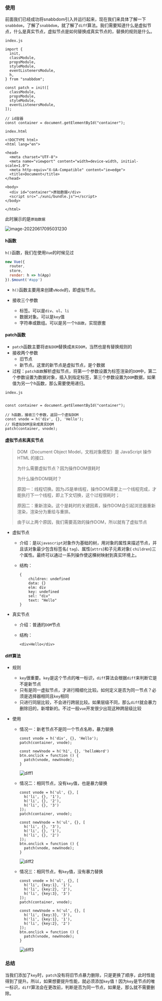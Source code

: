 ### 使用

前面我们已经成功将snabbdom引入并运行起来，现在我们来具体了解一下`snabbdom`，了解了`snabbdom`，就了解了`diff`算法。我们需要知道什么是虚拟节点，什么是真实节点，虚拟节点是如何替换成真实节点的，替换的规则是什么。

`index.js`

```
import {
  init,
  classModule,
  propsModule,
  styleModule,
  eventListenersModule,
  h,
} from "snabbdom";

const patch = init([
  classModule,
  propsModule,
  styleModule,
  eventListenersModule,
]);

// id容器
const container = document.getElementById("container");

```

`index.html`

```
<!DOCTYPE html>
<html lang="en">

<head>
  <meta charset="UTF-8">
  <meta name="viewport" content="width=device-width, initial-scale=1.0">
  <meta http-equiv="X-UA-Compatible" content="ie=edge">
  <title>Document</title>
</head>

<body>
  <div id="container">原始数据</div>
  <script src="./xuni/bundle.js"></script>
</body>

</html>
```

此时展示的是`原始数据`

![image-20220617095031230](https://liuxueji.oss-cn-guangzhou.aliyuncs.com/image-20220617095031230.png)

#### h函数

`h()`函数，我们在使用`Vue`的时候见过

```js
new Vue({
  router,
  store,
  render: h => h(App)
}).$mount('#app')
```

- `h()`函数主要用来创建`vNode`的，即虚拟节点。

- 接收三个参数
  - 标签。可以是`div`、`ul`、`li`
  - 数据对象。可以是`key`值
  - 字符串或数组。可以是另一个`h函数`，实现嵌套

#### patch函数

- `patch`函数主要将`虚拟DOM`替换成`真实DOM`，当然也是有替换规则的
- 接收两个参数
  - 旧节点
  - 新节点。这里的新节点是虚拟节点，是个数据
- 过程：`patch函数`解析虚拟节点，将第一个参数设置为标签渲染的`DOM`中，第二个参数设置为数据对象，插入到指定标签，第三个参数设置为`DOM`数据，如果值为另一个h函数，那么需要使用递归。

`index.js`

```

const container = document.getElementById("container");

// h函数，接收三个参数，返回一个虚拟DOM
const vnode = h('div', {}, 'Hello');
// 将虚拟DOM渲染成真实DOM
patch(container, vnode);

```



#### 虚拟节点和真实节点

>DOM（Document Object Model，文档对象模型）是 JavaScript 操作 HTML 的接口.
>
>为什么需要虚拟节点？因为操作DOM很耗时
>
>为什么操作DOM耗时？
>
>原因一：线程切换。因为JS是单线程，操作DOM需要上一个线程完成，才能执行下一个线程，即上下文切换，这个过程很耗时；
>
>原因二：重新渲染。这个是耗时的关键因素，操作DOM会引起浏览器重新渲染，渲染分为重绘与重排。
>
>由于以上两个原因，我们需要高效的操作DOM，所以就有了虚拟节点

- 虚拟节点

  - 介绍：是以`javascript`对象作为基础的树，用对象的属性来描述节点，并且该对象最少包含标签名( `tag`)、属性(`attrs`)和子元素对象( `children`)三个属性。最终可以通过一系列操作使这棵树映射到真实环境上。

  - 结构：

    ```
    {
        children: undefined
        data: {}
        elm: div
        key: undefined
        sel: "div"
        text: "Hello"
    }
    ```

    

- 真实节点

  - 介绍：普通的`DOM`节点

  - 结构：

    ```
    <div>Hello</div>
    ```

#### diff算法

- 规则

  - `key`很重要。`key`是这个节点的唯一标识，`diff`算法会根据`diff`来判断它是不是新节点
  - 只有是同一虚拟节点，才进行精细化比较。如何定义是否为同一节点？必须是选择器相同且`key`相同
  - 只进行同层比较，不会进行跨层比较。如果层级不同，那么`diff`就会暴力删除旧的，新增新的。不过一般`vue`开发很少出现这种跨层级比较

- 使用

  - 情况一：新老节点不是同一个节点名称，暴力替换

    ```
    const vnode = h('div', {}, 'Hello');
    patch(container, vnode);
    
    const newVnode = h('h1', {}, 'helloWord')
    btn.onclick = function () {
      patch(vnode, newVnode);
    }
    ```

    ![diff1](https://liuxueji.oss-cn-guangzhou.aliyuncs.com/diff1.gif)

  - 情况二：相同节点，没有`key`值，也是暴力替换

    ```
    const vnode = h('ul', {}, [
      h('li', {}, '1'),
      h('li', {}, '2'),
      h('li', {}, '3')
    ]);
    patch(container, vnode);
    
    const newVnode = h('ul', {}, [
      h('li', {}, '3'),
      h('li', {}, '1'),
      h('li', {}, '2')
    ]);
    btn.onclick = function () {
      patch(vnode, newVnode);
    }
    ```

    ![diff2](https://liuxueji.oss-cn-guangzhou.aliyuncs.com/diff2.gif)

  - 情况三：相同节点，有`key`值，没有暴力替换

    ```
    const vnode = h('ul', {}, [
      h('li', {key:1}, '1'),
      h('li', {key:2}, '2'),
      h('li', {key:3}, '3')
    ]);
    patch(container, vnode);
    
    const newVnode = h('ul', {}, [
      h('li', {key:3}, '3'),
      h('li', {key:1}, '1'),
      h('li', {key:2}, '2')
    ]);
    btn.onclick = function () {
      patch(vnode, newVnode);
    }
    ```

    ![diff3](https://liuxueji.oss-cn-guangzhou.aliyuncs.com/diff3.gif)

  

### 总结

当我们添加了`key`时，`patch`没有将旧节点暴力删除，只是更换了顺序，此时性能得到了提升。所以，如果想要提升性能，就必须添加`key`值！因为`key`是节点的唯一标识，`diff`算法会在更改前，判断是否为同一节点，如果是，那么就不需要删除。